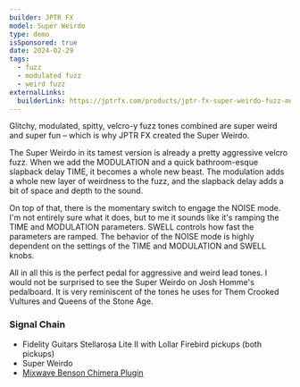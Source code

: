 ```yaml
---
builder: JPTR FX
model: Super Weirdo
type: demo
isSponsored: true
date: 2024-02-29
tags:
  - fuzz
  - modulated fuzz
  - weird fuzz
externalLinks:
  builderLink: https://jptrfx.com/products/jptr-fx-super-weirdo-fuzz-modulator-pedal
---
```


Glitchy, modulated, spitty, velcro-y fuzz tones combined are super weird and super fun – which is why JPTR FX created the Super Weirdo.

The Super Weirdo in its tamest version is already a pretty aggressive velcro fuzz. When we add the MODULATION and a quick bathroom-esque slapback delay TIME, it becomes a whole new beast. The modulation adds a whole new layer of weirdness to the fuzz, and the slapback delay adds a bit of space and depth to the sound.

On top of that, there is the momentary switch to engage the NOISE mode. I'm not entirely sure what it does, but to me it sounds like it's ramping the TIME and MODULATION parameters. SWELL controls how fast the parameters are ramped. The behavior of the NOISE mode is highly dependent on the settings of the TIME and MODULATION and SWELL knobs.

All in all this is the perfect pedal for aggressive and weird lead tones. I would not be surprised to see the Super Weirdo on Josh Homme's pedalboard. It is very reminiscent of the tones he uses for Them Crooked Vultures and Queens of the Stone Age.

### Signal Chain

- Fidelity Guitars Stellarosa Lite II with Lollar Firebird pickups (both pickups)
- Super Weirdo
- [Mixwave Benson Chimera Plugin](https://www.mixwave.net/products/benson-chimera)
